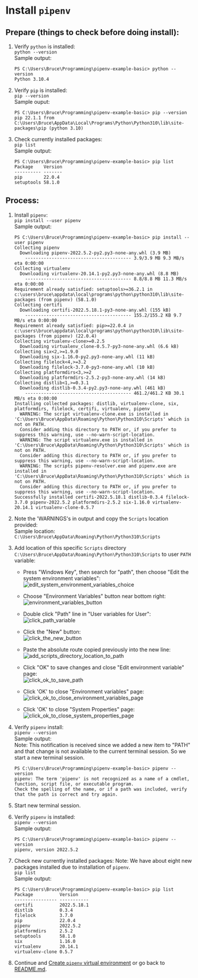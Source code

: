 # Install `pipenv`

## Prepare (things to check before doing install):
1. Verify `python` is installed:  
`python --version`  
Sample output:  
    ```
    PS C:\Users\Bruce\Programming\pipenv-example-basic> python --version
    Python 3.10.4
    ```

1. Verify `pip` is installed:  
`pip --version`  
Sample ouput:  
    ```
    PS C:\Users\Bruce\Programming\pipenv-example-basic> pip --version
    pip 22.1.1 from C:\Users\Bruce\AppData\Local\Programs\Python\Python310\lib\site-packages\pip (python 3.10)
    ```

1. Check currently installed packages:  
`pip list`  
Sample output:  
    ```
    PS C:\Users\Bruce\Programming\pipenv-example-basic> pip list
    Package    Version
    ---------- -------
    pip        22.0.4
    setuptools 58.1.0
    ```

## Process:
1. Install `pipenv`:  
`pip install --user pipenv`  
Sample output:  
    ```
    PS C:\Users\Bruce\Programming\pipenv-example-basic> pip install --user pipenv
    Collecting pipenv
      Downloading pipenv-2022.5.2-py2.py3-none-any.whl (3.9 MB)
        ---------------------------------------- 3.9/3.9 MB 9.3 MB/s eta 0:00:00
    Collecting virtualenv
      Downloading virtualenv-20.14.1-py2.py3-none-any.whl (8.8 MB)
        ---------------------------------------- 8.8/8.8 MB 11.3 MB/s eta 0:00:00
    Requirement already satisfied: setuptools>=36.2.1 in c:\users\bruce\appdata\local\programs\python\python310\lib\site-packages (from pipenv) (58.1.0)
    Collecting certifi
      Downloading certifi-2022.5.18.1-py3-none-any.whl (155 kB)
        ---------------------------------------- 155.2/155.2 KB 9.7 MB/s eta 0:00:00
    Requirement already satisfied: pip>=22.0.4 in c:\users\bruce\appdata\local\programs\python\python310\lib\site-packages (from pipenv) (22.0.4)
    Collecting virtualenv-clone>=0.2.5
      Downloading virtualenv_clone-0.5.7-py3-none-any.whl (6.6 kB)
    Collecting six<2,>=1.9.0
      Downloading six-1.16.0-py2.py3-none-any.whl (11 kB)
    Collecting filelock<4,>=3.2
      Downloading filelock-3.7.0-py3-none-any.whl (10 kB)
    Collecting platformdirs<3,>=2
      Downloading platformdirs-2.5.2-py3-none-any.whl (14 kB)
    Collecting distlib<1,>=0.3.1
      Downloading distlib-0.3.4-py2.py3-none-any.whl (461 kB)
        ---------------------------------------- 461.2/461.2 KB 30.1 MB/s eta 0:00:00
    Installing collected packages: distlib, virtualenv-clone, six, platformdirs, filelock, certifi, virtualenv, pipenv
      WARNING: The script virtualenv-clone.exe is installed in 'C:\Users\Bruce\AppData\Roaming\Python\Python310\Scripts' which is not on PATH.
      Consider adding this directory to PATH or, if you prefer to suppress this warning, use --no-warn-script-location.
      WARNING: The script virtualenv.exe is installed in 'C:\Users\Bruce\AppData\Roaming\Python\Python310\Scripts' which is not on PATH.
      Consider adding this directory to PATH or, if you prefer to suppress this warning, use --no-warn-script-location.
      WARNING: The scripts pipenv-resolver.exe and pipenv.exe are installed in 'C:\Users\Bruce\AppData\Roaming\Python\Python310\Scripts' which is not on PATH.
      Consider adding this directory to PATH or, if you prefer to suppress this warning, use --no-warn-script-location.
    Successfully installed certifi-2022.5.18.1 distlib-0.3.4 filelock-3.7.0 pipenv-2022.5.2 platformdirs-2.5.2 six-1.16.0 virtualenv-20.14.1 virtualenv-clone-0.5.7
    ```

1. Note the 'WARNINGS's in output and copy the `Scripts` location provided:  
Sample location:  
`C:\Users\Bruce\AppData\Roaming\Python\Python310\Scripts`  

1. Add location of this specific `Scripts` directory `C:\Users\Bruce\AppData\Roaming\Python\Python310\Scripts` to user `PATH` variable:  
    * Press "Windows Key", then search for "path", then choose "Edit the system environment variables":  
        ![edit_system_environment_variables_choice](https://user-images.githubusercontent.com/47562501/171073588-e1dfd184-8042-43ed-9b30-27beafdfb606.png)

    * Choose "Environment Variables" button near bottom right:  
        ![environment_variables_button](https://user-images.githubusercontent.com/47562501/171073881-fb22f821-bd32-405a-8e51-75faa7338257.png)

    * Double click "Path" line in "User variables for User":  
        ![click_path_variable](https://user-images.githubusercontent.com/47562501/171073998-80740273-66c4-4ebc-b895-ae656ff73e03.png)

    * Click the "New" button:  
        ![click_the_new_button](https://user-images.githubusercontent.com/47562501/171074517-7a4e9b5d-06c7-45ee-90f9-aca9c286c3d0.png)

    * Paste the absolute route copied previously into the new line:  
        ![add_scripts_directory_location_to_path](https://user-images.githubusercontent.com/47562501/171074613-4289709a-4a33-445f-bf44-d2280b87ccbe.png)

    * Click "OK" to save changes and close "Edit environment variable" page:  
        ![click_ok_to_save_path](https://user-images.githubusercontent.com/47562501/171074756-ff56234e-676d-4f80-ad7e-54674f2da804.png)

    * Click 'OK' to close "Environment variables" page:  
        ![click_ok_to_close_environment_variables_page](https://user-images.githubusercontent.com/47562501/171074909-f2644c51-66f8-4468-b477-b95d2dcd1bb6.png)

    * Click 'OK' to close "System Properties" page:  
        ![click_ok_to_close_system_properties_page](https://user-images.githubusercontent.com/47562501/171074951-3b232a6c-aca7-449c-aa37-3a0dbdf20a2b.png)

1. Verify `pipenv` install:  
`pipenv --version`  
Sample output:  
    Note: This notification is received since we added a new item to "PATH" and that change is not available to the current terminal session. So we start a new terminal session.
    ```
    PS C:\Users\Bruce\Programming\pipenv-example-basic> pipenv --version
    pipenv: The term 'pipenv' is not recognized as a name of a cmdlet, function, script file, or executable program.
    Check the spelling of the name, or if a path was included, verify that the path is correct and try again.
    ```

1. Start new terminal session.

1. Verify `pipenv` is installed:  
`pipenv --version`  
Sample output:  
    ```
    PS C:\Users\Bruce\Programming\pipenv-example-basic> pipenv --version
    pipenv, version 2022.5.2
    ```

1. Check new currently installed packages:
  Note: We have about eight new packages installed due to installation of `pipenv`.  
`pip list`  
Sample output:  
    ```
    PS C:\Users\Bruce\Programming\pipenv-example-basic> pip list
    Package          Version
    ---------------- -----------
    certifi          2022.5.18.1
    distlib          0.3.4
    filelock         3.7.0
    pip              22.0.4
    pipenv           2022.5.2
    platformdirs     2.5.2
    setuptools       58.1.0
    six              1.16.0
    virtualenv       20.14.1
    virtualenv-clone 0.5.7
    ```

1. Continue and [Create `pipenv` virtual environment](create_pipenv_virtual_environment.md) or go back to [README.md](../README.md).
